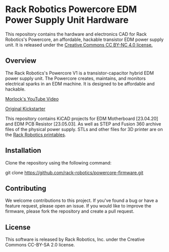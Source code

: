 # Rack Robotics Powercore EDM Power Supply Unit Hardware

This repository contains the hardware and electronics CAD for Rack Robotics's Powercore, an affordable, hackable transistor EDM power supply unit. It is released under the [Creative Commons CC BY-NC 4.0 license.](https://creativecommons.org/licenses/by-nc/4.0/legalcode)

## Overview

The Rack Robotics's Powercore V1 is a transistor-capacitor hybrid EDM power supply unit. The Powercore creates, maintains, and monitors electrical sparks in an EDM machine. It is designed to be affordable and hackable.

[Morlock's YouTube Video](https://www.youtube.com/watch?v=5CeCxkFVCdM)

[Original Kickstarter](https://www.kickstarter.com/projects/rackrobotics/powercore-cut-through-solid-metal-with-edm)

This repository contains KiCAD projects for EDM Motherboard [23.04.20] and EDM PCB Resistor [23.05.03]. As well as STEP and Fusion 360 archive files of the physical power supply. STLs and other files for 3D printer are on the [Rack Robotics printables](https://www.printables.com/@RackRoboticsO_631255/models).

## Installation

Clone the repository using the following command:

git clone https://github.com/rack-robotics/powercore-firmware.git

## Contributing
We welcome contributions to this project. If you've found a bug or have a feature request, please open an issue. If you would like to improve the firmware, please fork the repository and create a pull request.

## License
This software is released by Rack Robotics, Inc. under the Creative Commons CC-BY-SA 2.0 license.
